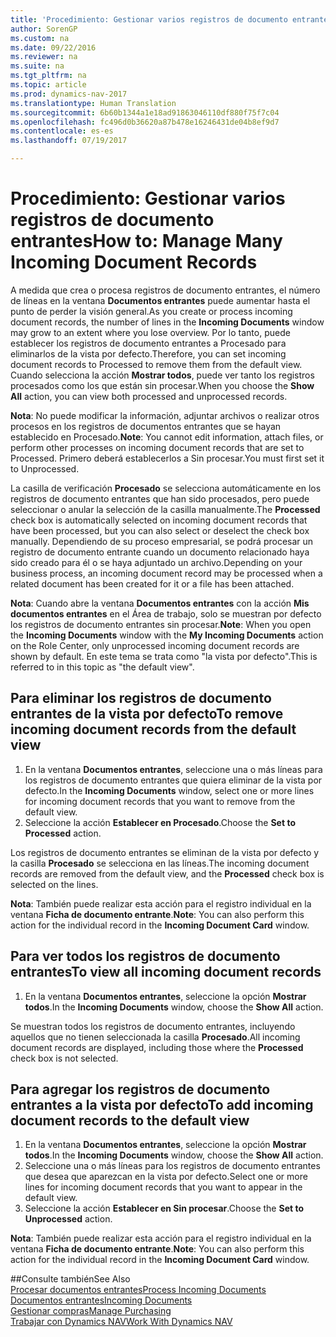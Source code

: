 ```yaml
---
title: 'Procedimiento: Gestionar varios registros de documento entrantes'
author: SorenGP
ms.custom: na
ms.date: 09/22/2016
ms.reviewer: na
ms.suite: na
ms.tgt_pltfrm: na
ms.topic: article
ms.prod: dynamics-nav-2017
ms.translationtype: Human Translation
ms.sourcegitcommit: 6b60b1344a1e18ad91863046110df880f75f7c04
ms.openlocfilehash: fc496d0b36620a87b478e16246431de04b8ef9d7
ms.contentlocale: es-es
ms.lasthandoff: 07/19/2017

---
```


# <a name="how-to-manage-many-incoming-document-records"></a><span data-ttu-id="9dfbc-102">Procedimiento: Gestionar varios registros de documento entrantes</span><span class="sxs-lookup"><span data-stu-id="9dfbc-102">How to: Manage Many Incoming Document Records</span></span>
<span data-ttu-id="9dfbc-103">A medida que crea o procesa registros de documento entrantes, el número de líneas en la ventana **Documentos entrantes** puede aumentar hasta el punto de perder la visión general.</span><span class="sxs-lookup"><span data-stu-id="9dfbc-103">As you create or process incoming document records, the number of lines in the **Incoming Documents** window may grow to an extent where you lose overview.</span></span> <span data-ttu-id="9dfbc-104">Por lo tanto, puede establecer los registros de documento entrantes a Procesado para eliminarlos de la vista por defecto.</span><span class="sxs-lookup"><span data-stu-id="9dfbc-104">Therefore, you can set incoming document records to Processed to remove them from the default view.</span></span> <span data-ttu-id="9dfbc-105">Cuando selecciona la acción **Mostrar todos**, puede ver tanto los registros procesados como los que están sin procesar.</span><span class="sxs-lookup"><span data-stu-id="9dfbc-105">When you choose the **Show All** action, you can view both processed and unprocessed records.</span></span>

<span data-ttu-id="9dfbc-106">**Nota**: No puede modificar la información, adjuntar archivos o realizar otros procesos en los registros de documentos entrantes que se hayan establecido en Procesado.</span><span class="sxs-lookup"><span data-stu-id="9dfbc-106">**Note**: You cannot edit information, attach files, or perform other processes on incoming document records that are set to Processed.</span></span> <span data-ttu-id="9dfbc-107">Primero deberá establecerlos a Sin procesar.</span><span class="sxs-lookup"><span data-stu-id="9dfbc-107">You must first set it to Unprocessed.</span></span>

<span data-ttu-id="9dfbc-108">La casilla de verificación **Procesado** se selecciona automáticamente en los registros de documento entrantes que han sido procesados, pero puede seleccionar o anular la selección de la casilla manualmente.</span><span class="sxs-lookup"><span data-stu-id="9dfbc-108">The **Processed** check box is automatically selected on incoming document records that have been processed, but you can also select or deselect the check box manually.</span></span> <span data-ttu-id="9dfbc-109">Dependiendo de su proceso empresarial, se podrá procesar un registro de documento entrante cuando un documento relacionado haya sido creado para él o se haya adjuntado un archivo.</span><span class="sxs-lookup"><span data-stu-id="9dfbc-109">Depending on your business process, an incoming document record may be processed when a related document has been created for it or a file has been attached.</span></span>

<span data-ttu-id="9dfbc-110">**Nota**: Cuando abre la ventana **Documentos entrantes** con la acción **Mis documentos entrantes** en el Área de trabajo, solo se muestran por defecto los registros de documento entrantes sin procesar.</span><span class="sxs-lookup"><span data-stu-id="9dfbc-110">**Note**: When you open the **Incoming Documents** window with the **My Incoming Documents** action on the Role Center, only unprocessed incoming document records are shown by default.</span></span> <span data-ttu-id="9dfbc-111">En este tema se trata como "la vista por defecto".</span><span class="sxs-lookup"><span data-stu-id="9dfbc-111">This is referred to in this topic as "the default view".</span></span>

## <a name="to-remove-incoming-document-records-from-the-default-view"></a><span data-ttu-id="9dfbc-112">Para eliminar los registros de documento entrantes de la vista por defecto</span><span class="sxs-lookup"><span data-stu-id="9dfbc-112">To remove incoming document records from the default view</span></span>
1. <span data-ttu-id="9dfbc-113">En la ventana **Documentos entrantes**, seleccione una o más líneas para los registros de documento entrantes que quiera eliminar de la vista por defecto.</span><span class="sxs-lookup"><span data-stu-id="9dfbc-113">In the **Incoming Documents** window, select one or more lines for incoming document records that you want to remove from the default view.</span></span>
2. <span data-ttu-id="9dfbc-114">Seleccione la acción **Establecer en Procesado**.</span><span class="sxs-lookup"><span data-stu-id="9dfbc-114">Choose the **Set to Processed** action.</span></span>

<span data-ttu-id="9dfbc-115">Los registros de documento entrantes se eliminan de la vista por defecto y la casilla **Procesado** se selecciona en las líneas.</span><span class="sxs-lookup"><span data-stu-id="9dfbc-115">The incoming document records are removed from the default view, and the **Processed** check box is selected on the lines.</span></span>

<span data-ttu-id="9dfbc-116">**Nota**: También puede realizar esta acción para el registro individual en la ventana **Ficha de documento entrante**.</span><span class="sxs-lookup"><span data-stu-id="9dfbc-116">**Note**: You can also perform this action for the individual record in the **Incoming Document Card** window.</span></span> 

## <a name="to-view-all-incoming-document-records"></a><span data-ttu-id="9dfbc-117">Para ver todos los registros de documento entrantes</span><span class="sxs-lookup"><span data-stu-id="9dfbc-117">To view all incoming document records</span></span>
1. <span data-ttu-id="9dfbc-118">En la ventana **Documentos entrantes**, seleccione la opción **Mostrar todos**.</span><span class="sxs-lookup"><span data-stu-id="9dfbc-118">In the **Incoming Documents** window, choose the **Show All** action.</span></span>

<span data-ttu-id="9dfbc-119">Se muestran todos los registros de documento entrantes, incluyendo aquellos que no tienen seleccionada la casilla **Procesado**.</span><span class="sxs-lookup"><span data-stu-id="9dfbc-119">All incoming document records are displayed, including those where the **Processed** check box is not selected.</span></span>

## <a name="to-add-incoming-document-records-to-the-default-view"></a><span data-ttu-id="9dfbc-120">Para agregar los registros de documento entrantes a la vista por defecto</span><span class="sxs-lookup"><span data-stu-id="9dfbc-120">To add incoming document records to the default view</span></span>
1. <span data-ttu-id="9dfbc-121">En la ventana **Documentos entrantes**, seleccione la opción **Mostrar todos**.</span><span class="sxs-lookup"><span data-stu-id="9dfbc-121">In the **Incoming Documents** window, choose the **Show All** action.</span></span>
2. <span data-ttu-id="9dfbc-122">Seleccione una o más líneas para los registros de documento entrantes que desea que aparezcan en la vista por defecto.</span><span class="sxs-lookup"><span data-stu-id="9dfbc-122">Select one or more lines for incoming document records that you want to appear in the default view.</span></span>
3. <span data-ttu-id="9dfbc-123">Seleccione la acción **Establecer en Sin procesar**.</span><span class="sxs-lookup"><span data-stu-id="9dfbc-123">Choose the **Set to Unprocessed** action.</span></span>  

<span data-ttu-id="9dfbc-124">**Nota**: También puede realizar esta acción para el registro individual en la ventana **Ficha de documento entrante**.</span><span class="sxs-lookup"><span data-stu-id="9dfbc-124">**Note**: You can also perform this action for the individual record in the **Incoming Document Card** window.</span></span>
     
##<a name="see-also"></a><span data-ttu-id="9dfbc-125">Consulte también</span><span class="sxs-lookup"><span data-stu-id="9dfbc-125">See Also</span></span>  
[<span data-ttu-id="9dfbc-126">Procesar documentos entrantes</span><span class="sxs-lookup"><span data-stu-id="9dfbc-126">Process Incoming Documents</span></span>](across-process-income-documents.md)  
[<span data-ttu-id="9dfbc-127">Documentos entrantes</span><span class="sxs-lookup"><span data-stu-id="9dfbc-127">Incoming Documents</span></span>](across-income-documents.md)  
[<span data-ttu-id="9dfbc-128">Gestionar compras</span><span class="sxs-lookup"><span data-stu-id="9dfbc-128">Manage Purchasing</span></span>](purchasing-manage-purchasing.md)  
[<span data-ttu-id="9dfbc-129">Trabajar con Dynamics NAV</span><span class="sxs-lookup"><span data-stu-id="9dfbc-129">Work With Dynamics NAV</span></span>](ui-work-product.md)

